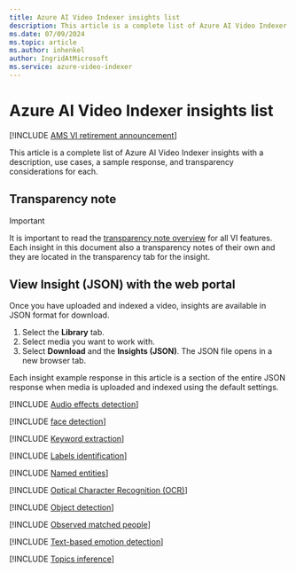 ```yaml
---
title: Azure AI Video Indexer insights list 
description: This article is a complete list of Azure AI Video Indexer insights with a description, use cases, and a sample response.
ms.date: 07/09/2024
ms.topic: article
ms.author: inhenkel
author: IngridAtMicrosoft
ms.service: azure-video-indexer
---
```


# Azure AI Video Indexer insights list

[!INCLUDE [AMS VI retirement announcement](./includes/important-ams-retirement-avi-announcement.md)]

This article is a complete list of Azure AI Video Indexer insights with a description, use cases, a sample response, and transparency considerations for each.

## Transparency note

> [!IMPORTANT]
> It is important to read the [transparency note overview](/legal/azure-video-indexer/transparency-note?context=/azure/azure-video-indexer/context/context) for all VI features. Each insight in this document also a transparency notes of their own and they are located in the transparency tab for the insight.

## View Insight (JSON) with the web portal

Once you have uploaded and indexed a video, insights are available in JSON format for download.

1. Select the **Library** tab.
1. Select media you want to work with.
1. Select **Download** and the **Insights (JSON)**. The JSON file opens in a new browser tab.

Each insight example response in this article is a section of the entire JSON response when media is uploaded and indexed using the default settings.

[!INCLUDE [Audio effects detection](./includes/audio-effects-detection.md)]

[!INCLUDE [face detection](./includes/face-detection.md)]

[!INCLUDE [Keyword extraction](./includes/keywords.md)]

[!INCLUDE [Labels identification](./includes/labels-identification.md)]

[!INCLUDE [Named entities](./includes/named-entities.md)]

[!INCLUDE [Optical Character Recognition (OCR)](./includes/ocr.md)]

[!INCLUDE [Object detection](./includes/object-detection.md)]

[!INCLUDE [Observed matched people](./includes/observed-matched-people.md)]

<!-- Slate detection -->

[!INCLUDE [Text-based emotion detection](./includes/emotions-detection.md)]

[!INCLUDE [Topics inference](./includes/topics-inference.md)]

<!-- Transcription, translation, language -->
